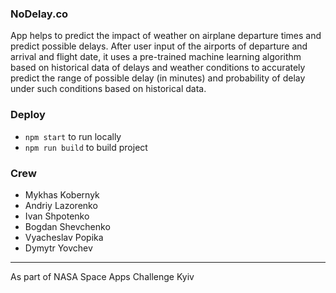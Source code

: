 ### NoDelay.co

App helps to predict the impact of weather on airplane departure times and predict possible delays. After user input of the airports of departure and arrival and flight date, it uses a pre-trained machine learning algorithm based on historical data of delays and weather conditions to accurately predict the range of possible delay (in minutes) and probability of delay under such conditions based on historical data.

### Deploy

  * `npm start` to run locally
  * `npm run build` to build project

### Crew

  * Mykhas Kobernyk
  * Andriy Lazorenko
  * Ivan Shpotenko
  * Bogdan Shevchenko
  * Vyacheslav Popika
  * Dymytr Yovchev

---
As part of NASA Space Apps Challenge Kyiv
